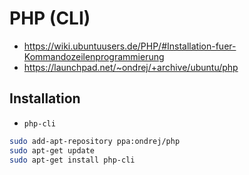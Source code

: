 # PHP (CLI)

+	<https://wiki.ubuntuusers.de/PHP/#Installation-fuer-Kommandozeilenprogrammierung>
+	<https://launchpad.net/~ondrej/+archive/ubuntu/php>



## Installation

+	`php-cli`

```sh
sudo add-apt-repository ppa:ondrej/php
sudo apt-get update
sudo apt-get install php-cli
```